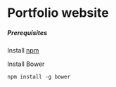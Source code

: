 # Portfolio website

##### Prerequisites

Install [npm](https://nodejs.org/en/)

Install Bower 

    npm install -g bower 
